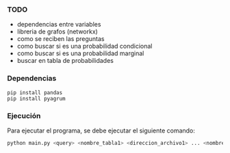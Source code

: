 
### TODO

- dependencias entre variables
- libreria de grafos (networkx)
- como se reciben las preguntas
- como buscar si es una probabilidad condicional
- como buscar si es una probabilidad marginal
- buscar en tabla de probabilidades

### Dependencias

```
pip install pandas
pip install pyagrum
```

### Ejecución

Para ejecutar el programa, se debe ejecutar el siguiente comando:

```bash	
python main.py <query> <nombre_tabla1> <direccion_archivo1> ... <nombre_tablaN> <direccion_archivoN>
```
